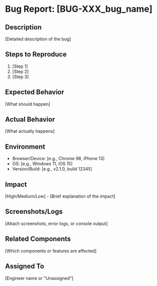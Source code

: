# Bug Report: [BUG-XXX_bug_name]

## Description

[Detailed description of the bug]

## Steps to Reproduce

1. [Step 1]
2. [Step 2]
3. [Step 3]

## Expected Behavior

[What should happen]

## Actual Behavior

[What actually happens]

## Environment

- Browser/Device: [e.g., Chrome 98, iPhone 13]
- OS: [e.g., Windows 11, iOS 15]
- Version/Build: [e.g., v2.1.0, build 12345]

## Impact

[High/Medium/Low] - [Brief explanation of the impact]

## Screenshots/Logs

[Attach screenshots, error logs, or console output]

## Related Components

[Which components or features are affected]

## Assigned To

[Engineer name or "Unassigned"]
